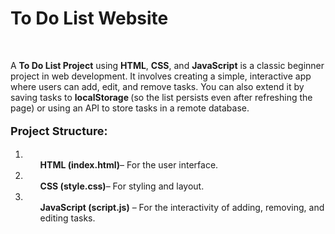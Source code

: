 <h1>
    <a href="https://akshat0502.github.io/To-Do-List-Website/" style="text-decoration: none;"><b>To Do List Website</b></a>
</h1>
    <br>
    <p>A <b>To Do List  Project</b> using <b>HTML</b>, <b>CSS</b>, and <b>JavaScript</b> is a classic beginner project in web development. It involves creating a simple, interactive app where users can add, edit, and remove tasks. You can also extend it by saving tasks to <b>localStorage </b>(so the list persists even after refreshing the page) or using an API to store tasks in a remote database.</p>
    <p>
        <p style="font-size: large; "><b>Project Structure:</b></p>
        <ol>
            <li><ul><b>HTML (index.html)</b>– For the user interface.</ul></li>
            <li><ul><b>CSS (style.css)</b>– For styling and layout.</ul></li>
            <li> <ul><b>JavaScript (script.js)</b>  – For the interactivity of adding, removing, and editing tasks.</ul></li>
        </ol>
    
